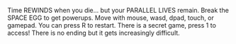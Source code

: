 Time REWINDS when you die...
but your PARALLEL LIVES remain.
Break the SPACE EGG to get powerups.
Move with mouse, wasd, dpad, touch, or gamepad.
You can press R to restart.
There is a secret game, press 1 to access!
There is no ending but it gets increasingly difficult.